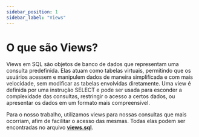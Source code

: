 ```yaml
---
sidebar_position: 1
sidebar_label: "Views"
---
```


# O que são Views?

Views em SQL são objetos de banco de dados que representam uma consulta predefinida. Elas atuam como tabelas virtuais, permitindo que os usuários acessem e manipulem dados de maneira simplificada e com mais velocidade, sem modificar as tabelas envolvidas diretamente. Uma view é definida por uma instrução SELECT e pode ser usada para esconder a complexidade das consultas, restringir o acesso a certos dados, ou apresentar os dados em um formato mais compreensível. 

Para o nosso trabalho, utilizamos views para nossas consultas que mais ocorriam, afim de facilitar o acesso das mesmas. Todas elas podem ser encontradas no arquivo [**views.sql**](../../../Modulo3/view.sql).
